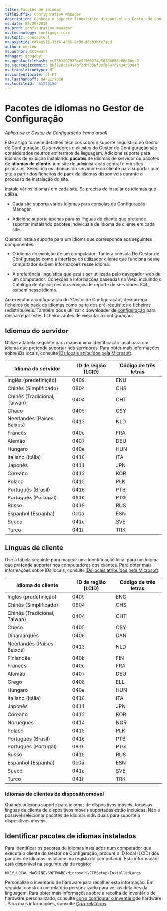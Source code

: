 ```yaml
---
title: Pacotes de idiomas
titleSuffix: Configuration Manager
description: Conheça o suporte linguístico disponível no Gestor de Configuração.
ms.date: 06/29/2018
ms.prod: configuration-manager
ms.technology: configmgr-core
ms.topic: conceptual
ms.assetid: cd74e5f5-33f6-4566-8c9d-d6a93bfe71ed
author: mestew
ms.author: mstewart
manager: dougeby
ms.openlocfilehash: ec5581567925ee57300274e50288058e06d80ec0
ms.sourcegitcommit: bbf820c35414bf2cba356f30fe047c1a34c5384d
ms.translationtype: MT
ms.contentlocale: pt-PT
ms.lasthandoff: 04/21/2020
ms.locfileid: "81718190"
---
```

# <a name="language-packs-in-configuration-manager"></a>Pacotes de idiomas no Gestor de Configuração

*Aplica-se a: Gestor de Configuração (ramo atual)*

Este artigo fornece detalhes técnicos sobre o suporte linguístico no Gestor de Configuração. Os servidores e clientes do Gestor de Configuração são considerados neutros em termos de linguagem. Adicione suporte para idiomas de exibição instalando **pacotes** de idiomas de servidor ou pacotes de **idiomas de cliente** num site de administração central e em sites primários. Seleciona os idiomas do servidor e do cliente para suportar num site a partir dos ficheiros de pack de idiomas disponíveis durante o processo de instalação do site.
 
Instale vários idiomas em cada site. Só precisa de instalar os idiomas que utiliza.  

- Cada site suporta vários idiomas para consolas de Configuração Manager.  

- Adicione suporte apenas para as línguas do cliente que pretende suportar instalando pacotes individuais de idioma de cliente em cada site.  

Quando instala suporte para um idioma que corresponda aos seguintes componentes:  

- O idioma de exibição de um computador: Tanto a consola Do Gestor de Configuração como a interface do utilizador cliente que funciona nesse computador exibem informações nesse idioma.  

- A preferência linguística que está a ser utilizada pelo navegador web de um computador: Conexões a informações baseadas na Web, incluindo o Catálogo de Aplicações ou serviços de reporte de servidores SQL, exibem nesse idioma.  


Ao executar a configuração do 'Gestor de Configuração', descarrega ficheiros de pack de idiomas como parte dos pré-requisitos e ficheiros redistribuíveis. Também pode utilizar o downloader de [configuração](setup-downloader.md) para descarregar estes ficheiros antes de executar a configuração.   



## <a name="server-languages"></a>Idiomas do servidor  

Utilize a tabela seguinte para mapear uma identificação local para um idioma que pretende suportar nos servidores. Para obter mais informações sobre iDs locais, consulte [iDs locais atribuídos pela Microsoft](https://go.microsoft.com/fwlink/p/?LinkId=252609).  

|Idioma do servidor|ID de região (LCID)|Código de três letras|  
|---------------------|------------------------|-----------------------|  
|Inglês (predefinição)|0409|ENU|  
|Chinês (Simplificado)|0804|CHS|  
|Chinês (Tradicional, Taiwan)|0404|CHT|  
|Checo|0405|CSY|  
|Neerlandês (Países Baixos)|0413|NLD|  
|Francês|040c|FRA|  
|Alemão|0407|DEU|  
|Húngaro|040e|HUN|  
|Italiano (Itália)|0410|ITA|  
|Japonês|0411|JPN|  
|Coreano|0412|KOR|  
|Polaco|0415|PLK|  
|Português (Brasil)|0416|PTB|  
|Português (Portugal)|0816|PTG|  
|Russo|0419|RUS|  
|Espanhol (Espanha)|0c0a|ESN|  
|Sueco|041d|SVE|  
|Turco|041f|TRK|  



## <a name="client-languages"></a>Línguas de cliente  

Use a tabela seguinte para mapear uma identificação local para um idioma que pretende suportar nos computadores dos clientes. Para obter mais informações sobre iDs locais, consulte [iDs locais atribuídos pela Microsoft](https://go.microsoft.com/fwlink/p/?LinkId=252609).  

|Idioma do cliente|ID de região (LCID)|Código de três letras|  
|---------------------|------------------------|-----------------------|  
|Inglês (predefinição)|0409|ENG|  
|Chinês (Simplificado)|0804|CHS|  
|Chinês (Tradicional, Taiwan)|0404|CHT|  
|Checo|0405|CSY|  
|Dinamarquês|0406|DAN|  
|Neerlandês (Países Baixos)|0413|NLD|  
|Finlandês|040b|FIN|  
|Francês|040c|FRA|  
|Alemão|0407|DEU|  
|Grego|0408|ELL|  
|Húngaro|040e|HUN|  
|Italiano (Itália)|0410|ITA|  
|Japonês|0411|JPN|  
|Coreano|0412|KOR|  
|Norueguês|0414|NOR|  
|Polaco|0415|PLK|  
|Português (Brasil)|0416|PTB|  
|Português (Portugal)|0816|PTG|  
|Russo|0419|RUS|  
|Espanhol (Espanha)|0c0a|ESN|  
|Sueco|041d|SVE|  
|Turco|041f|TRK|  


### <a name="mobile-device-client-languages"></a>Idiomas de clientes de dispositivomóvel  
Quando adiciona suporte para idiomas de dispositivos móveis, todas as línguas de cliente de dispositivos móveis suportadas estão incluídas. Não é possível selecionar pacotes de idiomas individuais para suporte a dispositivos móveis.  



## <a name="identify-installed-language-packs"></a>Identificar pacotes de idiomas instalados  
Para identificar os pacotes de idiomas instalados num computador que executa o cliente do Gestor de Configuração, procure o ID local (LCID) dos pacotes de idiomas instalados no registo do computador. Esta informação está disponível na seguinte via de registo:  

`HKEY_LOCAL_MACHINE\SOFTWARE\Microsoft\CCMSetup\InstalledLangs`  

Personalize o inventário de hardware para recolher esta informação. Em seguida, construa um relatório personalizado para ver os detalhes da linguagem. Para obter mais informações sobre a recolha de inventário de hardware personalizado, consulte [como configurar o inventário](../../../clients/manage/inventory/configure-hardware-inventory.md)de hardware . Para mais informações, consulte [Criar relatórios](../../manage/operations-and-maintenance-for-reporting.md#create-reports).
